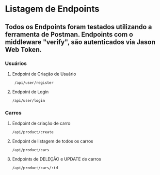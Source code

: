 
# Listagem de Endpoints

## Todos os Endpoints foram testados utilizando a ferramenta de Postman. Endpoints com o middleware "verify", são autenticados via Jason Web Token.

### Usuários
1. Endpoint de Criação de Usuário
   ```
    /api/user/register
   ```
2. Endpoint de Login 
   ```
   /api/user/login
   ```   
### Carros
1. Endpoint de criação de carro
   ```
   /api/product/create
   ```
2. Endpoint de listagem de todos os carros
   ```
   /api/product/cars
   ```
3. Endpoints de DELEÇÃO e UPDATE de carros
   ```
   /api/product/cars/:id
   ```
